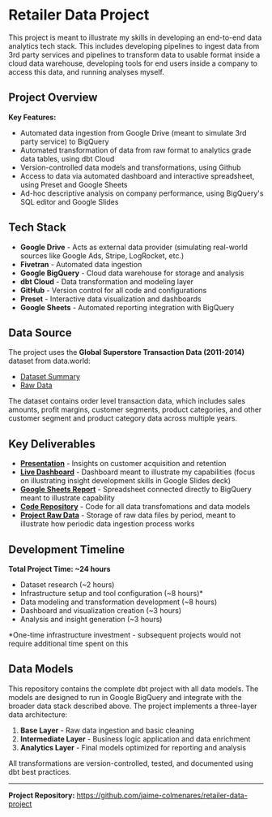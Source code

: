 # Retailer Data Project

This project is meant to illustrate my skills in developing an end-to-end data analytics tech stack.  This includes developing pipelines to ingest data from 3rd party services and pipelines to transform data to usable format inside a cloud data warehouse, developing tools for end users inside a company to access this data, and running analyses myself.

## Project Overview

**Key Features:**
- Automated data ingestion from Google Drive (meant to simulate 3rd party service) to BigQuery
- Automated transformation of data from raw format to analytics grade data tables, using dbt Cloud
- Version-controlled data models and transformations, using Github
- Access to data via automated dashboard and interactive spreadsheet, using Preset and Google Sheets
- Ad-hoc descriptive analysis on company performance, using BigQuery's SQL editor and Google Slides
  
## Tech Stack

- **Google Drive** - Acts as external data provider (simulating real-world sources like Google Ads, Stripe, LogRocket, etc.)
- **Fivetran** - Automated data ingestion
- **Google BigQuery** - Cloud data warehouse for storage and analysis
- **dbt Cloud** - Data transformation and modeling layer
- **GitHub** - Version control for all code and configurations
- **Preset** - Interactive data visualization and dashboards
- **Google Sheets** - Automated reporting integration with BigQuery

## Data Source

The project uses the **Global Superstore Transaction Data (2011-2014)** dataset from data.world:
- [Dataset Summary](https://data.world/asepetruk/global-superstore)
- [Raw Data](https://data.world/jcolmenaresv/edaglobalsuperstoretransactiondata20112014/workspace/file?agentid=asepetruk&datasetid=global-superstore&filename=Global+Data+Superstore.xls)

The dataset contains order level transaction data, which includes sales amounts, profit margins, customer segments, product categories, and other customer segment and product category data across multiple years.

## Key Deliverables

- **[Presentation](link-to-slides)** - Insights on customer acquisition and retention
- **[Live Dashboard](https://340c79e3.us1a.app.preset.io/superset/dashboard/5/?native_filters_key=RIzc1Pxq9dEM3EbNSvhePyYsFqvPsoSukqXSzdUNQ0-0dxFFQk0NZpn4Hf0VNVSv)** - Dashboard meant to illustrate my capabilities (focus on illustrating insight development skills in Google Slides deck)
- **[Google Sheets Report](link-to-sheets)** - Spreadsheet connected directly to BigQuery meant to illustrate capability
- **[Code Repository](https://drive.google.com/drive/u/0/folders/1a71jlXnOEhfqnRUdxJ7bEw2jXpLYf7Iu)** - Code for all data transfomations and data models
- **[Project Raw Data](https://drive.google.com/drive/u/0/folders/1a71jlXnOEhfqnRUdxJ7bEw2jXpLYf7Iu)** - Storage of raw data files by period, meant to illustrate how periodic data ingestion process works

## Development Timeline

**Total Project Time: ~24 hours**

- Dataset research (~2 hours)
- Infrastructure setup and tool configuration (~8 hours)*
- Data modeling and transformation development (~8 hours)
- Dashboard and visualization creation (~3 hours)
- Analysis and insight generation (~3 hours)

*One-time infrastructure investment - subsequent projects would not require additional time spent on this 

## Data Models

This repository contains the complete dbt project with all data models. The models are designed to run in Google BigQuery and integrate with the broader data stack described above.
The project implements a three-layer data architecture:

1. **Base Layer** - Raw data ingestion and basic cleaning
2. **Intermediate Layer** - Business logic application and data enrichment  
3. **Analytics Layer** - Final models optimized for reporting and analysis

All transformations are version-controlled, tested, and documented using dbt best practices.

---

**Project Repository:** https://github.com/jaime-colmenares/retailer-data-project
